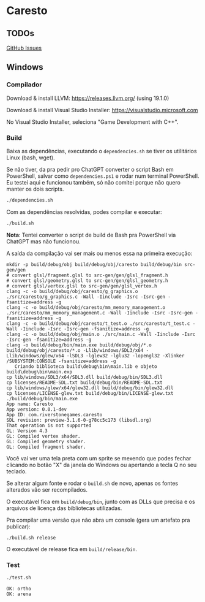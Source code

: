 # Caresto

## TODOs

[GitHub Issues](https://github.com/thiago-negri/caresto/issues)


## Windows

### Compilador

Download & install LLVM: https://releases.llvm.org/ (using 19.1.0)

Download & install Visual Studio Installer: https://visualstudio.microsoft.com

No Visual Studio Installer, seleciona "Game Development with C++".


### Build

Baixa as dependências, executando o `dependencies.sh` se tiver os utilitários
Linux (bash, wget).

Se não tiver, da pra pedir pro ChatGPT converter o script Bash em PowerShell,
salvar como `dependencies.ps1` e rodar num terminal PowerShell.  Eu testei aqui
e funcionou também, só não comitei porque não quero manter os dois scripts.

```sh
./dependencies.sh
```

Com as dependências resolvidas, podes compilar e executar:

```sh
./build.sh
```

**Nota**: Tentei converter o script de build de Bash pra PowerShell via ChatGPT
mas não funcionou.

A saída da compilação vai ser mais ou menos essa na primeira execução:

```
mkdir -p build/debug/obj build/debug/obj/caresto build/debug/bin src-gen/gen
# convert glsl/fragment.glsl to src-gen/gen/glsl_fragment.h
# convert glsl/geometry.glsl to src-gen/gen/glsl_geometry.h
# convert glsl/vertex.glsl to src-gen/gen/glsl_vertex.h
clang -c -o build/debug/obj/caresto/g_graphics.o ./src/caresto/g_graphics.c -Wall -Iinclude -Isrc -Isrc-gen -fsanitize=address -g
clang -c -o build/debug/obj/caresto/mm_memory_management.o ./src/caresto/mm_memory_management.c -Wall -Iinclude -Isrc -Isrc-gen -fsanitize=address -g
clang -c -o build/debug/obj/caresto/t_test.o ./src/caresto/t_test.c -Wall -Iinclude -Isrc -Isrc-gen -fsanitize=address -g
clang -c -o build/debug/obj/main.o ./src/main.c -Wall -Iinclude -Isrc -Isrc-gen -fsanitize=address -g
clang -o build/debug/bin/main.exe build/debug/obj/*.o build/debug/obj/caresto/*.o -Llib/windows/SDL3/x64 -Llib/windows/glew/x64 -lSDL3 -lglew32 -lglu32 -lopengl32 -Xlinker /SUBSYSTEM:CONSOLE -fsanitize=address -g
   Criando biblioteca build\debug\bin\main.lib e objeto build\debug\bin\main.exp
cp lib/windows/SDL3/x64/SDL3.dll build/debug/bin/SDL3.dll
cp licenses/README-SDL.txt build/debug/bin/README-SDL.txt
cp lib/windows/glew/x64/glew32.dll build/debug/bin/glew32.dll
cp licenses/LICENSE-glew.txt build/debug/bin/LICENSE-glew.txt
./build/debug/bin/main.exe
App name: Caresto
App version: 0.0.1-dev
App ID: com.riverstonegames.caresto
SDL revision: preview-3.1.6-0-g78cc5c173 (libsdl.org)
That operation is not supported
GL: Version 4.3
GL: Compiled vertex shader.
GL: Compiled geometry shader.
GL: Compiled fragment shader.
```

Você vai ver uma tela preta com um sprite se mexendo que podes fechar clicando
no botão "X" da janela do Windows ou apertando a tecla Q no seu teclado.

Se alterar algum fonte e rodar o `build.sh` de novo, apenas os fontes alterados
vão ser recompilados.

O executável fica em `build/debug/bin`, junto com as DLLs que precisa e os
arquivos de licença das bibliotecas utilizadas.

Pra compilar uma versão que não abra um console (gera um artefato pra publicar):

```
./build.sh release
```

O executável de release fica em `build/release/bin`.


### Test

```sh
./test.sh
```

```
OK: ortho
OK: arena
```

